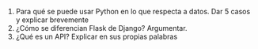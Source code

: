 1. Para qué se puede usar Python en lo que respecta a datos. Dar 5 casos y explicar
brevemente
2. ¿Cómo se diferencian Flask de Django? Argumentar.
3. ¿Qué es un API? Explicar en sus propias palabras